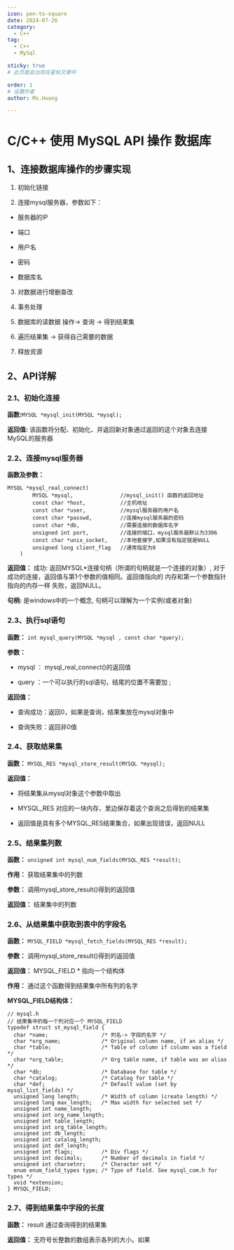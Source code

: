 ```yaml
---
icon: pen-to-square
date: 2024-07-26
category:
  - C++
tag:
  - C++
  - MySql

sticky: true
# 此页面会出现在星标文章中

order: 1
# 设置作者
author: Ms.Huang

---
```


# C/C++ 使用 MySQL API 操作 数据库

## 1、连接数据库操作的步骤实现

1. 初始化链接
  
2. 连接mysql服务器，参数如下：
  

* 服务器的IP
  
* 端口
  
* 用户名
  
* 密码
  
* 数据库名
  

3. 对数据进行增删查改
  
4. 事务处理
  
5. 数据库的读数据 操作-> 查询 -> 得到结果集
  
6. 遍历结果集 -> 获得自己需要的数据
  
7. 释放资源
  

## 2、API详解

### 2.1、初始化连接

**函数:**`MYSQL *mysql_init(MYSQL *mysql);`

**返回值:** 该函数将分配、初始化、并返回新对象通过返回的这个对象去连接MySQL的服务器

### 2.2、连接mysql服务器

**函数及参数：**

    MYSQL *mysql_real_connect(
            MYSQL *mysql,               //mysql_init() 函数的返回地址
            const char *host,           //主机地址
            const char *user,           //mysql服务器的用户名
            const char *passwd,         //连接mysql服务器的密码
            const char *db,             //需要连接的数据库名字
            unsigned int port,          //连接的端口，mysql服务器默认为3306
            const char *unix_socket,    //本地套接字,如果没有指定就是NULL
            unsigned long client_flag   //通常指定为0
        )

**返回值：** 成功: 返回MYSQL*连接句柄（所谓的句柄就是一个连接的对象）, 对于成功的连接，返回值与第1个参数的值相同。返回值指向的 内存和第一个参数指针指向的内存一样 失败，返回NULL。

**句柄:** 是windows中的一个概念, 句柄可以理解为一个实例(或者对象)

### 2.3、执行sql语句

**函数：** `int mysql_query(MYSQL *mysql , const char *query);`

**参数：**

* mysql ： mysql_real_connect()的返回值
  
* query ：一个可以执行的sql语句，结尾的位置不需要加 ;
  

**返回值：**

* 查询成功：返回0，如果是查询，结果集放在mysql对象中
  
* 查询失败：返回非0值
  

### 2.4、获取结果集

**函数：** `MYSQL_RES *mysql_store_result(MYSQL *mysql);`

**返回值：**

* 将结果集从mysql对象这个参数中取出
  
* MYSQL_RES 对应的一块内存，里边保存着这个查询之后得到的结果集
  
* 返回值是具有多个MYSQL_RES结果集合，如果出现错误，返回NULL
  

### 2.5、结果集列数

**函数：** `unsigned int mysql_num_fields(MYSQL_RES *result);`

**作用：** 获取结果集中的列数

**参数：** 调用mysql_store_result()得到的返回值

**返回值：** 结果集中的列数

### 2.6、从结果集中获取到表中的字段名

**函数：** `MYSQL_FIELD *mysql_fetch_fields(MYSQL_RES *result);`

**参数：** 调用mysql_store_result()得到的返回值

**返回值：** MYSQL_FIELD * 指向一个结构体

**作用：** 通过这个函数得到结果集中所有列的名字

**MYSQL_FIELD结构体：**

    // mysql.h
    // 结果集中的每一个列对应一个 MYSQL_FIELD
    typedef struct st_mysql_field {
      char *name;                 /* 列名-> 字段的名字 */
      char *org_name;             /* Original column name, if an alias */
      char *table;                /* Table of column if column was a field */
      char *org_table;            /* Org table name, if table was an alias */
      char *db;                   /* Database for table */
      char *catalog;              /* Catalog for table */
      char *def;                  /* Default value (set by mysql_list_fields) */
      unsigned long length;       /* Width of column (create length) */
      unsigned long max_length;   /* Max width for selected set */
      unsigned int name_length;
      unsigned int org_name_length;                                                                                        
      unsigned int table_length;
      unsigned int org_table_length;
      unsigned int db_length;
      unsigned int catalog_length;
      unsigned int def_length;
      unsigned int flags;         /* Div flags */
      unsigned int decimals;      /* Number of decimals in field */
      unsigned int charsetnr;     /* Character set */
      enum enum_field_types type; /* Type of field. See mysql_com.h for types */
      void *extension;
    } MYSQL_FIELD;

### 2.7、得到结果集中字段的长度

**函数：** result 通过查询得到的结果集

**返回值：** 无符号长整数的数组表示各列的大小。如果